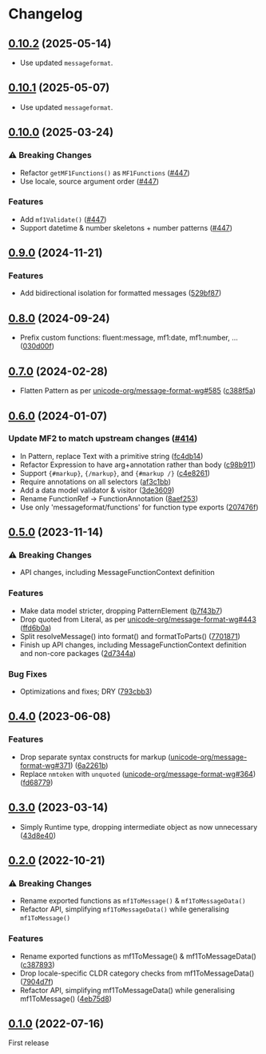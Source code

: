 # Changelog

## [0.10.2](https://github.com/messageformat/messageformat/compare/@messageformat/icu-messageformat-1@0.10.1...@messageformat/icu-messageformat-1@0.10.2) (2025-05-14)

- Use updated `messageformat`.

## [0.10.1](https://github.com/messageformat/messageformat/compare/@messageformat/icu-messageformat-1@0.10.0...@messageformat/icu-messageformat-1@0.10.1) (2025-05-07)

- Use updated `messageformat`.

## [0.10.0](https://github.com/messageformat/messageformat/compare/@messageformat/icu-messageformat-1@0.9.0...@messageformat/icu-messageformat-1@0.10.0) (2025-03-24)

### ⚠ Breaking Changes

- Refactor `getMF1Functions()` as `MF1Functions` ([#447](https://github.com/messageformat/messageformat/pull/447))
- Use locale, source argument order ([#447](https://github.com/messageformat/messageformat/pull/447))

### Features

- Add `mf1Validate()` ([#447](https://github.com/messageformat/messageformat/pull/447))
- Support datetime & number skeletons + number patterns ([#447](https://github.com/messageformat/messageformat/pull/447))

## [0.9.0](https://github.com/messageformat/messageformat/compare/@messageformat/icu-messageformat-1@0.8.0...@messageformat/icu-messageformat-1@0.9.0) (2024-11-21)

### Features

* Add bidirectional isolation for formatted messages ([529bf87](https://github.com/messageformat/messageformat/commit/529bf879ff99b77766693d9e0a059d37df30250b))

## [0.8.0](https://github.com/messageformat/messageformat/compare/@messageformat/icu-messageformat-1@0.7.0...@messageformat/icu-messageformat-1@0.8.0) (2024-09-24)

* Prefix custom functions: fluent:message, mf1:date, mf1:number, ... ([030d00f](https://github.com/messageformat/messageformat/commit/030d00f5450632184913c098342169ed50ef4a77))

## [0.7.0](https://github.com/messageformat/messageformat/compare/@messageformat/icu-messageformat-1@0.6.0...@messageformat/icu-messageformat-1@0.7.0) (2024-02-28)

* Flatten Pattern as per [unicode-org/message-format-wg#585](https://github.com/unicode-org/message-format-wg/issues/585) ([c388f5a](https://github.com/messageformat/messageformat/commit/c388f5a42b74c1e53d1ffaf1c2b3455a025e1c19))

## [0.6.0](https://github.com/messageformat/messageformat/compare/@messageformat/icu-messageformat-1@0.5.0...@messageformat/icu-messageformat-1@0.6.0) (2024-01-07)

### Update MF2 to match upstream changes ([#414](https://github.com/messageformat/messageformat/pull/414))

* In Pattern, replace Text with a primitive string ([fc4db14](https://github.com/messageformat/messageformat/commit/fc4db14df9f0445f3960f3ca7d2426b0b5c8c95c))
* Refactor Expression to have arg+annotation rather than body ([c98b911](https://github.com/messageformat/messageformat/commit/c98b911688f97c94a4703a4afa698f064551f849))
* Support `{#markup}`, `{/markup}`, and `{#markup /}` ([c4e8261](https://github.com/messageformat/messageformat/commit/c4e8261677e499c39ac3fcc16579910037d6498f))
* Require annotations on all selectors ([af3c1bb](https://github.com/messageformat/messageformat/commit/af3c1bb6dcb03dad7916778aebd722d532140ad6))
* Add a data model validator & visitor ([3de3609](https://github.com/messageformat/messageformat/commit/3de36095e3c6e98123cf97cb36f00b8184920ca5))
* Rename FunctionRef -> FunctionAnnotation ([8aef253](https://github.com/messageformat/messageformat/commit/8aef2531256df40ecffd75d90ec17ab48aff7af8))
* Use only 'messageformat/functions' for function type exports ([207476f](https://github.com/messageformat/messageformat/commit/207476f9c3adaead437fc7c7c84ac42a3b26c1c8))

## [0.5.0](https://github.com/messageformat/messageformat/compare/@messageformat/icu-messageformat-1@0.4.0...@messageformat/icu-messageformat-1@0.5.0) (2023-11-14)

### ⚠ Breaking Changes

* API changes, including MessageFunctionContext definition

### Features

* Make data model stricter, dropping PatternElement ([b7f43b7](https://github.com/messageformat/messageformat/commit/b7f43b76a356848cd7eabe95f972bbb2fa4822a9))
* Drop quoted from Literal, as per [unicode-org/message-format-wg#443](https://github.com/unicode-org/message-format-wg/issues/443) ([ffd6b0a](https://github.com/messageformat/messageformat/commit/ffd6b0a507e4f7374a0444beee3faa297ce51c4b))
* Split resolveMessage() into format() and formatToParts() ([7701871](https://github.com/messageformat/messageformat/commit/770187150e6b7dbf0645b1e56fc13fda00f81ce6))
* Finish up API changes, including MessageFunctionContext definition and non-core packages ([2d7344a](https://github.com/messageformat/messageformat/commit/2d7344a3da762b98e924437c879301855471c0d1))

### Bug Fixes

* Optimizations and fixes; DRY ([793cbb3](https://github.com/messageformat/messageformat/commit/793cbb35d94db365ee9017e677d4f4a1539cbbf7))

## [0.4.0](https://github.com/messageformat/messageformat/compare/@messageformat/icu-messageformat-1@0.3.0...@messageformat/icu-messageformat-1@0.4.0) (2023-06-08)

### Features

* Drop separate syntax constructs for markup ([unicode-org/message-format-wg#371](https://github.com/unicode-org/message-format-wg/issues/371)) ([6a2261b](https://github.com/messageformat/messageformat/commit/6a2261b237bd63ae9ffab3114568ea592e6e0045))
* Replace `nmtoken` with `unquoted` ([unicode-org/message-format-wg#364](https://github.com/unicode-org/message-format-wg/issues/364)) ([fd68779](https://github.com/messageformat/messageformat/commit/fd68779a22c2653a3d5fc86c4399bbb76bbc8bb0))

## [0.3.0](https://github.com/messageformat/messageformat/compare/@messageformat/icu-messageformat-1@0.2.0...@messageformat/icu-messageformat-1@0.3.0) (2023-03-14)

* Simply Runtime type, dropping intermediate object as now unnecessary ([43d8e40](https://github.com/messageformat/messageformat/commit/43d8e4077123692d7d82c48871e45892f75ed80b))

## [0.2.0](https://github.com/messageformat/messageformat/compare/@messageformat/icu-messageformat-1@0.1.0...@messageformat/icu-messageformat-1@0.2.0) (2022-10-21)

### ⚠ Breaking Changes

* Rename exported functions as `mf1ToMessage()` & `mf1ToMessageData()`
* Refactor API, simplifying `mf1ToMessageData()` while generalising `mf1ToMessage()`

### Features

* Rename exported functions as mf1ToMessage() & mf1ToMessageData() ([c387893](https://github.com/messageformat/messageformat/commit/c3878938cace41f7f5ca39bbca2a7184ccb4d29f))
* Drop locale-specific CLDR category checks from mf1ToMessageData() ([7904d7f](https://github.com/messageformat/messageformat/commit/7904d7f1d21b6b8ef67bc3ed2e21f55e7e4de175))
* Refactor API, simplifying mf1ToMessageData() while generalising mf1ToMessage() ([4eb75d8](https://github.com/messageformat/messageformat/commit/4eb75d8905513b332eaf8a7a2a93778e885c54a8))

## [0.1.0](https://github.com/messageformat/messageformat/tree/@messageformat/icu-messageformat-1@0.1.0) (2022-07-16)

First release

